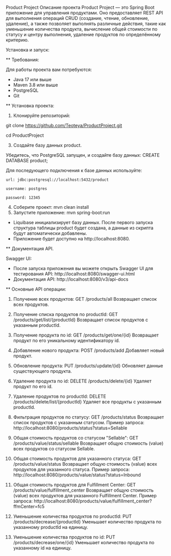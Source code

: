Product Project
Описание проекта
Product Project — это Spring Boot приложение для управления продуктами. Оно предоставляет REST API для выполнения операций CRUD (создание, чтение, обновление, удаление), а также позволяет выполнять различные действия, такие как уменьшение количества продукта, вычисление общей стоимости по статусу и центру выполнения, удаление продуктов по определённому критерию.

Установка и запуск:

** Требования:

Для работы проекта вам потребуются:
- Java 17 или выше
- Maven 3.8 или выше
- PostgreSQL
- Git
 
 ** Установка проекта:
  
1. Клонируйте репозиторий:

git clone https://github.com/Teoteya/ProductProject.git

cd ProductProject

3. Создайте базу данных product.

 Убедитесь, что PostgreSQL запущен, и создайте базу данных:
CREATE DATABASE product;

 Для последующего подключения к базе данных используйте:
 
    url: jdbc:postgresql://localhost:5432/product
    
    username: postgres
    
    password: 12345
    
4. Соберите проект: mvn clean install
5. Запустите приложение: mvn spring-boot:run

 - Liquibase инициализирует базу данных. После первого запуска структура таблицы product будет создана, а данные из скрипта будут автоматически добавлены.
 - Приложение будет доступно на http://localhost:8080.

** Документация API.
   
  Swagger UI:
  
- После запуска приложения вы можете открыть Swagger UI для тестирования API:
http://localhost:8080/swagger-ui.html
- Документация API: http://localhost:8080/v3/api-docs

** Основные API операции:

1. Получение всех продуктов:
GET /products/all
Возвращает список всех продуктов.

2. Получение списка продуктов по productId:
GET /products/get/list/{productId}
Возвращает список продуктов с указанным productId.

3. Получение продукта по id:
GET /products/get/one/{id}
Возвращает продукт по его уникальному идентификатору id.

4. Добавление нового продукта:
POST /products/add
Добавляет новый продукт.

5. Обновление продукта:
PUT /products/update/{id}
Обновляет данные существующего продукта.

6. Удаление продукта по id:
DELETE /products/delete/{id}
Удаляет продукт по его id.

7. Удаление продуктов по productId:
DELETE /products/delete/list/{productId}
Удаляет все продукты с указанным productId.

8. Фильтрация продуктов по статусу:
GET /products/status
Возвращает список продуктов с указанным статусом.
Пример запроса:
http://localhost:8080/products/status?status=Sellable

9. Общая стоимость продуктов со статусом "Sellable":
GET /products/value/status/sellable
Возвращает общую стоимость (value) всех продуктов со статусом Sellable.

10. Общая стоимость продуктов для указанного статуса:
GET /products/value/status
Возвращает общую стоимость (value) всех продуктов для указанного статуса.
Пример запроса:
http://localhost:8080/products/value/status?status=Inbound

11. Общая стоимость продуктов для Fulfillment Center:
GET /products/value/fulfillment_center
Возвращает общую стоимость (value) всех продуктов для указанного Fulfillment Center.
Пример запроса:
http://localhost:8080/products/value/fulfillment_center?ffmCenter=fc5

12. Уменьшение количества продуктов по productId:
PUT /products/decrease/{productId}
Уменьшает количество продукта по указанному productId на единицу.

13. Уменьшение количества продуктов по id:
PUT /products/decrease/one/{id}
Уменьшает количество продукта по указанному id на единицу.
